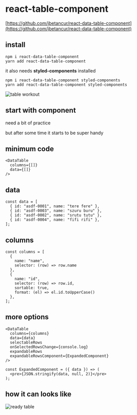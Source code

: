 # react-table-component <!-- .element: class="r-fit-text" -->

[https://github.com/jbetancur/react-data-table-component](https://github.com/jbetancur/react-data-table-component)


## install

```bash[1|2]
npm i react-data-table-component
yarn add react-data-table-component
```


it also needs __styled-components__ installed

```bash[1|2]
npm i react-data-table-component styled-components
yarn add react-data-table-component styled-components
```


<!-- .slide: data-transition="fade-in fade-out" -->
![table workout](./assets/data-table-workout.gif)


## start with component

need a bit of practice

but after some time it starts to be super handy


## minimum code

```html[1,4|2|3]
<DataTable
  columns={[]}
  data={[]}
/>
```


## data

```js[1,6|2|3|4|5]
const data = [
  { id: "asdf-0001", name: "tere fere" },
  { id: "asdf-0003", name: "szuru buru" },
  { id: "asdf-0002", name: "srutu tutu" },
  { id: "asdf-0004", name: "fifi rifi" },
];
```


## columns

```js[1,12|2-5|3|4|6-11|7|8|9|10]
const columns = [
  { 
    name: "name",
    selector: (row) => row.name
  },
  {
    name: "id",
    selector: (row) => row.id,
    sortable: true,
    format: (el) => el.id.toUpperCase()
  },
];
```


## more options

```html[1,8|2|3|4|4-5|6|6-7|10-12]
<DataTable
  columns={columns}
  data={data}
  selectableRows
  onSelectedRowsChange={console.log}
  expandableRows
  expandableRowsComponent={ExpandedComponent}
/>

const ExpandedComponent = ({ data }) => (
  <pre>{JSON.stringify(data, null, 2)}</pre>
);
```


## how it can looks like

![ready table](./assets/data-table-screen-1.png)
